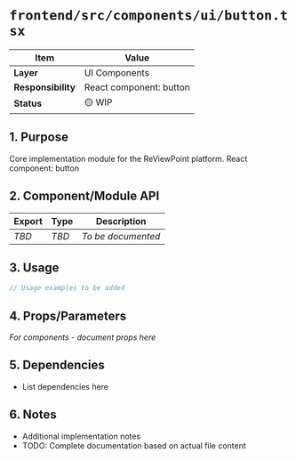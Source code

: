# `frontend/src/components/ui/button.tsx`

| Item               | Value                                                              |
| ------------------ | ------------------------------------------------------------------ |
| **Layer**          | UI Components                                                           |
| **Responsibility** | React component: button                                                   |
| **Status**         | 🟡 WIP                                                            |

## 1. Purpose

Core implementation module for the ReViewPoint platform. React component: button

## 2. Component/Module API

| Export       | Type     | Description            |
| ------------ | -------- | ---------------------- |
| *TBD*        | *TBD*    | *To be documented*     |

## 3. Usage

```typescript
// Usage examples to be added
```

## 4. Props/Parameters

*For components - document props here*

## 5. Dependencies

- List dependencies here

## 6. Notes

- Additional implementation notes
- TODO: Complete documentation based on actual file content
